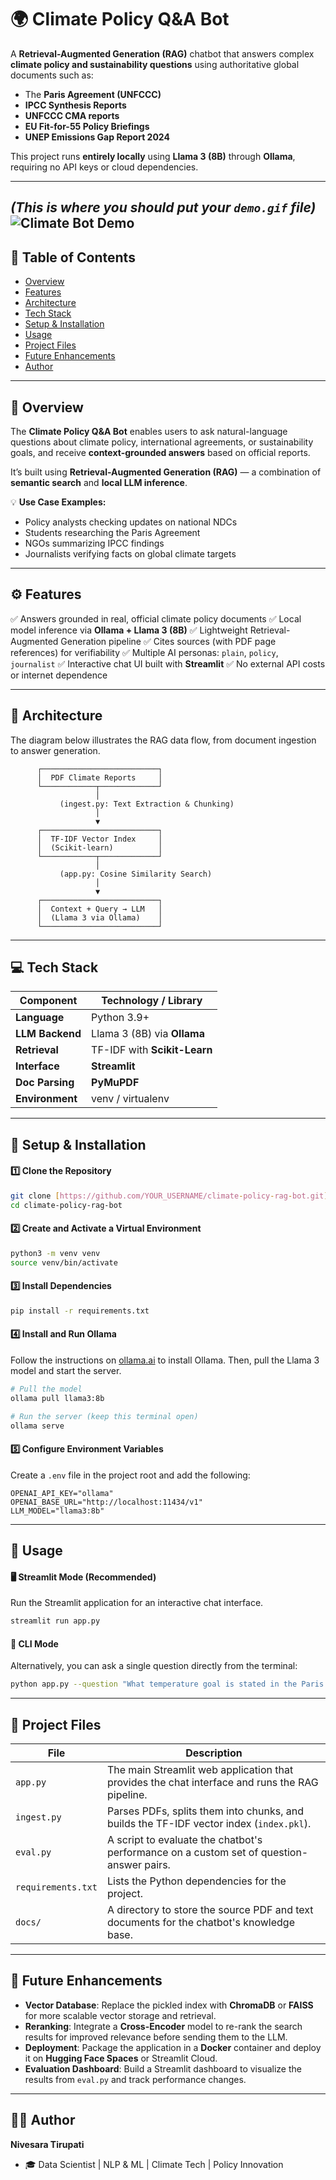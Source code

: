 # 🌍 Climate Policy Q&A Bot

A **Retrieval-Augmented Generation (RAG)** chatbot that answers complex **climate policy and sustainability questions** using authoritative global documents such as:

- The **Paris Agreement (UNFCCC)**
- **IPCC Synthesis Reports**
- **UNFCCC CMA reports**
- **EU Fit-for-55 Policy Briefings**
- **UNEP Emissions Gap Report 2024**

This project runs **entirely locally** using **Llama 3 (8B)** through **Ollama**, requiring no API keys or cloud dependencies.

---
*(This is where you should put your `demo.gif` file)*
![Climate Bot Demo](screenshots/demo.gif)
---

## 📖 Table of Contents
- [Overview](#-overview)
- [Features](#-features)
- [Architecture](#-architecture)
- [Tech Stack](#-tech-stack)
- [Setup & Installation](#-setup--installation)
- [Usage](#-usage)
- [Project Files](#-project-files)
- [Future Enhancements](#-future-enhancements)
- [Author](#-author)

---

## 🧩 Overview

The **Climate Policy Q&A Bot** enables users to ask natural-language questions about climate policy, international agreements, or sustainability goals, and receive **context-grounded answers** based on official reports.

It’s built using **Retrieval-Augmented Generation (RAG)** — a combination of **semantic search** and **local LLM inference**.

💡 **Use Case Examples:**
- Policy analysts checking updates on national NDCs
- Students researching the Paris Agreement
- NGOs summarizing IPCC findings
- Journalists verifying facts on global climate targets

---

## ⚙️ Features

✅ Answers grounded in real, official climate policy documents
✅ Local model inference via **Ollama + Llama 3 (8B)**
✅ Lightweight Retrieval-Augmented Generation pipeline
✅ Cites sources (with PDF page references) for verifiability
✅ Multiple AI personas: `plain`, `policy`, `journalist`
✅ Interactive chat UI built with **Streamlit**
✅ No external API costs or internet dependence

---

## 🧠 Architecture

The diagram below illustrates the RAG data flow, from document ingestion to answer generation.

```plaintext
      ┌──────────────────────────┐
      │  PDF Climate Reports     │
      └────────────┬─────────────┘
                   │
           (ingest.py: Text Extraction & Chunking)
                   │
                   ▼
      ┌──────────────────────────┐
      │  TF-IDF Vector Index     │
      │  (Scikit-learn)          │
      └────────────┬─────────────┘
                   │
           (app.py: Cosine Similarity Search)
                   │
                   ▼
      ┌──────────────────────────┐
      │  Context + Query → LLM   │
      │  (Llama 3 via Ollama)    │
      └──────────────────────────┘
```

---

## 💻 Tech Stack

| Component         | Technology / Library                                       |
| ----------------- | ---------------------------------------------------------- |
| **Language** | Python 3.9+                                                |
| **LLM Backend** | Llama 3 (8B) via **Ollama** |
| **Retrieval** | TF-IDF with **Scikit-Learn** |
| **Interface** | **Streamlit** |
| **Doc Parsing** | **PyMuPDF** |
| **Environment** | venv / virtualenv                                          |

---

## 🧰 Setup & Installation

#### 1️⃣ Clone the Repository
```bash
git clone [https://github.com/YOUR_USERNAME/climate-policy-rag-bot.git](https://github.com/YOUR_USERNAME/climate-policy-rag-bot.git)
cd climate-policy-rag-bot
```

#### 2️⃣ Create and Activate a Virtual Environment
```bash
python3 -m venv venv
source venv/bin/activate
```

#### 3️⃣ Install Dependencies
```bash
pip install -r requirements.txt
```

#### 4️⃣ Install and Run Ollama
Follow the instructions on [ollama.ai](https://ollama.ai/) to install Ollama. Then, pull the Llama 3 model and start the server.

```bash
# Pull the model
ollama pull llama3:8b

# Run the server (keep this terminal open)
ollama serve
```

#### 5️⃣ Configure Environment Variables
Create a `.env` file in the project root and add the following:
```env
OPENAI_API_KEY="ollama"
OPENAI_BASE_URL="http://localhost:11434/v1"
LLM_MODEL="llama3:8b"
```

---

## 🚀 Usage

#### 🖥️ Streamlit Mode (Recommended)
Run the Streamlit application for an interactive chat interface.

```bash
streamlit run app.py
```

#### 🧭 CLI Mode
Alternatively, you can ask a single question directly from the terminal:

```bash
python app.py --question "What temperature goal is stated in the Paris Agreement?" --persona plain
```

---

## 📂 Project Files

| File               | Description                                                                                                   |
| ------------------ | ------------------------------------------------------------------------------------------------------------- |
| `app.py`           | The main Streamlit web application that provides the chat interface and runs the RAG pipeline.       |
| `ingest.py`        | Parses PDFs, splits them into chunks, and builds the TF-IDF vector index (`index.pkl`).              |
| `eval.py`          | A script to evaluate the chatbot's performance on a custom set of question-answer pairs.            |
| `requirements.txt` | Lists the Python dependencies for the project.                                                 |
| `docs/`            | A directory to store the source PDF and text documents for the chatbot's knowledge base.                        |

---

## 🔮 Future Enhancements

- **Vector Database**: Replace the pickled index with **ChromaDB** or **FAISS** for more scalable vector storage and retrieval.
- **Reranking**: Integrate a **Cross-Encoder** model to re-rank the search results for improved relevance before sending them to the LLM.
- **Deployment**: Package the application in a **Docker** container and deploy it on **Hugging Face Spaces** or Streamlit Cloud.
- **Evaluation Dashboard**: Build a Streamlit dashboard to visualize the results from `eval.py` and track performance changes.

---

## 👩‍💻 Author

**Nivesara Tirupati**
- 🎓 Data Scientist | NLP & ML | Climate Tech | Policy Innovation
